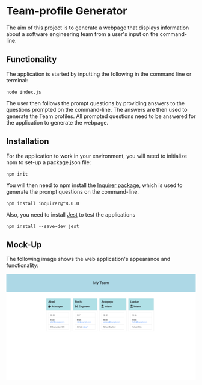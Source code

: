 # Team-profile Generator

The aim of this project is to generate a webpage that displays information about a software engineering team from a user's input on the command-line.

## Functionality

The application is started by inputting the following in the command line or terminal:

```
node index.js
```

The user then follows the prompt questions by providing answers to the questions prompted on the command-line. The answers are then used to generate the Team profiles. All prompted questions need to be answered for the application to generate the webpage.

## Installation

For the application to work in your environment, you will need to initialize npm to set-up a package.json file:

```
npm init
```

You will then need to npm install the [Inquirer package](https://www.npmjs.com/package/inquirer#installation), which is used to generate the prompt questions on the command-line.

```
npm install inquirer@^8.0.0
```

Also, you need to install [Jest](https://jestjs.io/docs/getting-started) to test the applications

```
npm install --save-dev jest
```

## Mock-Up

The following image shows the web application's appearance and functionality:

![Team Profile](./starter/src/Devteam.png)